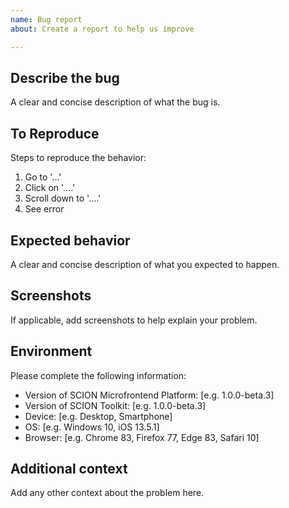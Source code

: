 ```yaml
---
name: Bug report
about: Create a report to help us improve

---
```


## Describe the bug
A clear and concise description of what the bug is.

## To Reproduce
Steps to reproduce the behavior:

1. Go to '...'
2. Click on '....'
3. Scroll down to '....'
4. See error

## Expected behavior
A clear and concise description of what you expected to happen.

## Screenshots
If applicable, add screenshots to help explain your problem.

## Environment
Please complete the following information:

 - Version of SCION Microfrontend Platform: [e.g. 1.0.0-beta.3]
 - Version of SCION Toolkit: [e.g. 1.0.0-beta.3]
 - Device: [e.g. Desktop, Smartphone] 
 - OS: [e.g. Windows 10, iOS 13.5.1]
 - Browser: [e.g. Chrome 83, Firefox 77, Edge 83, Safari 10]

## Additional context
Add any other context about the problem here.
